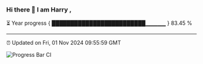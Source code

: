 ### Hi there 👋 I am Harry , 

⏳ Year progress { █████████████████████████▁▁▁▁▁ } 83.45 %

---

⏰ Updated on Fri, 01 Nov 2024 09:55:59 GMT

![Progress Bar CI](https://github.com/duykhang68/duykhang68/workflows/Progress%20Bar%20CI/badge.svg)

